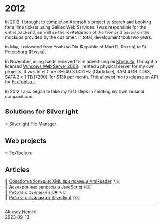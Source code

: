 # 2012

In 2012, I brought to completion Arimsoft's project to search and booking for airline tickets using Galileo Web Services.
I was responsible for the entire backend, as well as the revitalization of the frontend based on the mockups provided by the customer.
In total, development took two years.

In May, I relocated from Yoshkar-Ola (Republic of Mari El, Russia) to St. Petersburg (Russia).

In November, using funds received from advertising on [Kbyte.Ru](../2010/assets/kbyte.md), I bought a licensed [Windows Web Server 2008](assets/windows2008.jpg).
I rented a physical server for my own projects.
It was  Intel Core i3–540 3.00 GHz (Clarkdale), RAM 4 GB DDR3, SATA 2 x 1 TB (7200), for $130 per month.
This allowed me to release an API for [FoxTools.ru](assets/foxtools.md).

In 2012 I also began to take my first steps in creating my own musical compositions.

## Solutions for Silverlight

:star: [Silverlight File Manager](assets/file_manager.md)

## Web projects

:star: [FoxTools.ru](assets/foxtools.md)

## Articles

:page_facing_up: [Обработка больших XML при помощи XmlReader](articles/XmlReader.md) :ru:  
:page_facing_up: [Асинхронные запросы в JavaScript](articles/jQuery_AJAX.md) :ru:  
:page_facing_up: [Работа с файлами в C#](articles/CSharp_Files.md) :ru:  
:page_facing_up: [Работа с файлами в Silverlight](articles/FileManager_Silverlight.md) :ru:

---
Aleksey Nemiro  
2023-09-13
